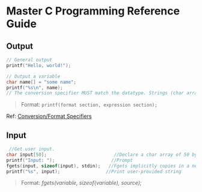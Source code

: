 # Master C Programming Reference Guide

## Output
```C
// General output
printf("Hello, world!");

// Output a variable
char name[] = "some name";
printf("%s\n", name);      
// The conversion specifier MUST match the datatype. Strings (char arrays) use %s
```
> Format: `printf(format section, expression section);`
> 
Ref: [Conversion/Format Specifiers](https://aticleworld.com/format-specifiers-in-c/)
## Input
```C
 //Get user input.
char input[50];                         //Declare a char array of 50 bytes
printf("Input: ");                     //Prompt
fgets(input, sizeof(input), stdin);   //Fgets implicitly copies in a newline character.
printf("%s", input);                 //Print user-provided string
```
> Format: _fgets(variable, sizeof(variable), source);_
